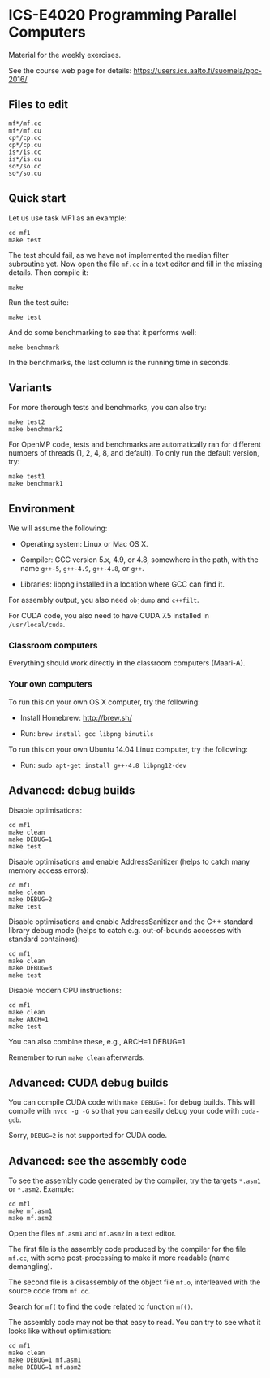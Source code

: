 ICS-E4020 Programming Parallel Computers
========================================

Material for the weekly exercises.

See the course web page for details:
https://users.ics.aalto.fi/suomela/ppc-2016/


Files to edit
-------------

    mf*/mf.cc
    mf*/mf.cu
    cp*/cp.cc
    cp*/cp.cu
    is*/is.cc
    is*/is.cu
    so*/so.cc
    so*/so.cu


Quick start
-----------

Let us use task MF1 as an example:

    cd mf1
    make test

The test should fail, as we have not implemented the median filter
subroutine yet. Now open the file `mf.cc` in a text editor and
fill in the missing details. Then compile it:

    make

Run the test suite:

    make test

And do some benchmarking to see that it performs well:

    make benchmark

In the benchmarks, the last column is the running time in seconds.


Variants
--------

For more thorough tests and benchmarks, you can also try:

    make test2
    make benchmark2

For OpenMP code, tests and benchmarks are automatically ran for
different numbers of threads (1, 2, 4, 8, and default). To only
run the default version, try:

    make test1
    make benchmark1


Environment
-----------

We will assume the following:

 - Operating system: Linux or Mac OS X.

 - Compiler: GCC version 5.x, 4.9, or 4.8, somewhere in the path,
   with the name `g++-5`, `g++-4.9`, `g++-4.8`, or `g++`.

 - Libraries: libpng installed in a location where GCC can find it.

For assembly output, you also need `objdump` and `c++filt`.

For CUDA code, you also need to have CUDA 7.5 installed in
`/usr/local/cuda`.


### Classroom computers

Everything should work directly in the classroom computers (Maari-A).


### Your own computers

To run this on your own OS X computer, try the following:

 - Install Homebrew: http://brew.sh/

 - Run: `brew install gcc libpng binutils`

To run this on your own Ubuntu 14.04 Linux computer, try the
following:

 - Run: `sudo apt-get install g++-4.8 libpng12-dev`


Advanced: debug builds
----------------------

Disable optimisations:

    cd mf1
    make clean
    make DEBUG=1
    make test

Disable optimisations and enable AddressSanitizer (helps to catch many
memory access errors):

    cd mf1
    make clean
    make DEBUG=2
    make test

Disable optimisations and enable AddressSanitizer and the C++ standard
library debug mode (helps to catch e.g. out-of-bounds accesses with
standard containers):

    cd mf1
    make clean
    make DEBUG=3
    make test

Disable modern CPU instructions:

    cd mf1
    make clean
    make ARCH=1
    make test

You can also combine these, e.g., ARCH=1 DEBUG=1.

Remember to run `make clean` afterwards.


Advanced: CUDA debug builds
---------------------------

You can compile CUDA code with `make DEBUG=1` for debug builds.
This will compile with `nvcc -g -G` so that you can easily debug
your code with `cuda-gdb`.

Sorry, `DEBUG=2` is not supported for CUDA code.


Advanced: see the assembly code
-------------------------------

To see the assembly code generated by the compiler, try the targets
`*.asm1` or `*.asm2`. Example:

    cd mf1
    make mf.asm1
    make mf.asm2

Open the files `mf.asm1` and `mf.asm2` in a text editor.

The first file is the assembly code produced by the compiler for
the file `mf.cc`, with some post-processing to make it more readable
(name demangling).

The second file is a disassembly of the object file `mf.o`, interleaved
with the source code from `mf.cc`.

Search for `mf(` to find the code related to function `mf()`.

The assembly code may not be that easy to read. You can try to see
what it looks like without optimisation:

    cd mf1
    make clean
    make DEBUG=1 mf.asm1
    make DEBUG=1 mf.asm2


